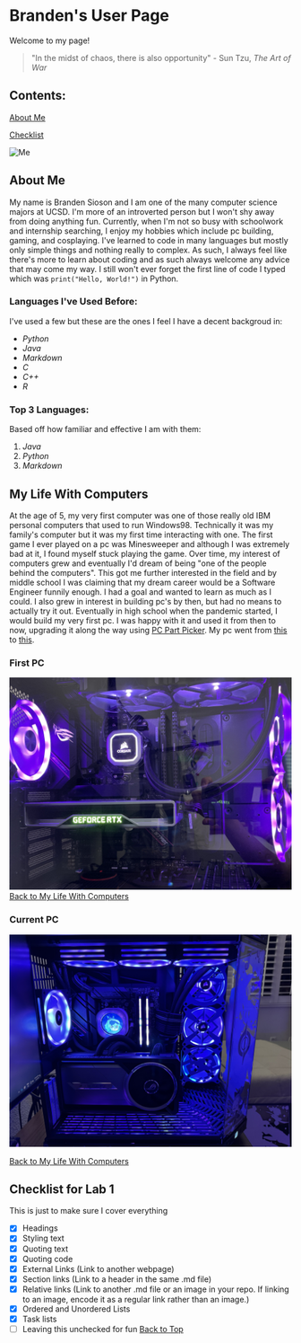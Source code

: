 # Branden's User Page

Welcome to my page!

> "In the midst of chaos, there is also opportunity" - Sun Tzu, *The Art of War*

## Contents:

[About Me](#about-me)

[Checklist](#checklist-for-lab-1)

![Me](https://cdn.discordapp.com/attachments/807459012639064094/1359453651390955623/IMG_8503.jpg?ex=67f7895f&is=67f637df&hm=9376399f35cce0accc21df53abd6807fe3aef817862c641c82f00589e48926a1&)

## About Me

My name is Branden Sioson and I am one of the many computer science majors at UCSD. I'm more of an introverted person but I won't shy away from doing anything fun. Currently, when I'm not so busy with schoolwork and internship searching, I enjoy my hobbies which include pc building, gaming, and cosplaying. I've learned to code in many languages but mostly only simple things and nothing really to complex. As such, I always feel like there's more to learn about coding and as such always welcome any advice that may come my way. I still won't ever forget the first line of code I typed which was ```print("Hello, World!")``` in Python.

### Languages I've Used Before:

I've used a few but these are the ones I feel I have a decent backgroud in:

* *Python*
* *Java*
* *Markdown*
* *C*
* *C++*
* *R*

### Top 3 Languages:

Based off how familiar and effective I am with them:

1. *Java*
2. *Python*
3. *Markdown*
   

## My Life With Computers

At the age of 5, my very first computer was one of those really old IBM personal computers that used to run Windows98. Technically it was my family's computer but it was my first time interacting with one. The first game I ever played on a pc was Minesweeper and although I was extremely bad at it, I found myself stuck playing the game. Over time, my interest of computers grew and eventually I'd dream of being "one of the people behind the computers". This got me further interested in the field and by middle school I was claiming that my dream career would be a Software Engineer funnily enough. I had a goal and wanted to learn as much as I could. I also grew in interest in building pc's by then, but had no means to actually try it out. Eventually in high school when the pandemic started, I would build my very first pc. I was happy with it and used it from then to now, upgrading it along the way using [PC Part Picker](https://pcpartpicker.com/). My pc went from [this](#first-pc) to [this](#current-pc).

### First PC 
![first pc picture](index_images/first%20pc.jpg)
[Back to My Life With Computers](#my-life-with-computers)

### Current PC
![current pc picture](index_images/current%20pc.jpg)

[Back to My Life With Computers](#my-life-with-computers)


## Checklist for Lab 1

This is just to make sure I cover everything

- [x] Headings
- [x] Styling text
- [x] Quoting text
- [x] Quoting code
- [x] External Links (Link to another webpage)
- [x] Section links (Link to a header in the same .md file)
- [x] Relative links (Link to another .md file or an image in your repo. If linking to an image, encode it as a regular link rather than an image.)
- [x] Ordered and Unordered Lists
- [x] Task lists
- [ ] Leaving this unchecked for fun
[Back to Top](#brandens-user-page)